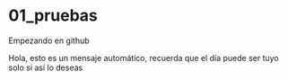 # 01_pruebas
Empezando en github

Hola, esto es un mensaje automático, recuerda que el día puede ser tuyo solo si así lo deseas



